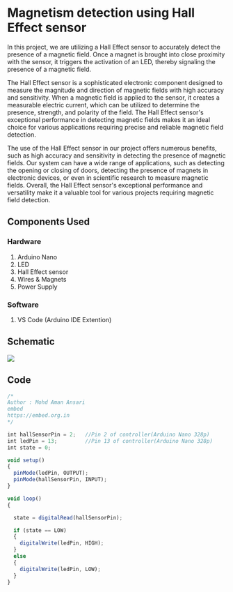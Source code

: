 # Magnetism detection using Hall Effect sensor

In this project, we are utilizing a Hall Effect sensor to accurately detect the presence of a magnetic field. Once a magnet is brought into close proximity with the sensor, it triggers the activation of an LED, thereby signaling the presence of a magnetic field.

The Hall Effect sensor is a sophisticated electronic component designed to measure the magnitude and direction of magnetic fields with high accuracy and sensitivity. When a magnetic field is applied to the sensor, it creates a measurable electric current, which can be utilized to determine the presence, strength, and polarity of the field. The Hall Effect sensor's exceptional performance in detecting magnetic fields makes it an ideal choice for various applications requiring precise and reliable magnetic field detection.

The use of the Hall Effect sensor in our project offers numerous benefits, such as high accuracy and sensitivity in detecting the presence of magnetic fields. Our system can have a wide range of applications, such as detecting the opening or closing of doors, detecting the presence of magnets in electronic devices, or even in scientific research to measure magnetic fields. Overall, the Hall Effect sensor's exceptional performance and versatility make it a valuable tool for various projects requiring magnetic field detection.  



## Components Used

### Hardware

1. Arduino Nano
2. LED
3. Hall Effect sensor
4. Wires & Magnets 
5. Power Supply 

### Software

1. VS Code (Arduino IDE Extention)




## Schematic 

<img src="https://firebasestorage.googleapis.com/v0/b/magnetism-detection.appspot.com/o/schematic.PNG?alt=media&token=4aff2c26-95b5-49b9-8053-8721567ae824"></img>


## Code 

```javascript
/*
Author : Mohd Aman Ansari
embed
https://embed.org.in
*/

int hallSensorPin = 2;   //Pin 2 of controller(Arduino Nano 328p)
int ledPin = 13;         //Pin 13 of controller(Arduino Nano 328p)
int state = 0;

void setup()
{
  pinMode(ledPin, OUTPUT);
  pinMode(hallSensorPin, INPUT);
}

void loop()
{

  state = digitalRead(hallSensorPin);

  if (state == LOW)
  {
    digitalWrite(ledPin, HIGH);
  }
  else
  {
    digitalWrite(ledPin, LOW);
  }
}

